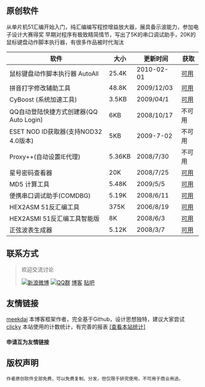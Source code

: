 ## 原创软件
从单片机51汇编开始入门，纯汇编编写程控增益放大器，展具备示波能力，参加电子设计大赛得奖
早期对程序有极致精简情节，写出了5K的串口调试助手，20K的鼠标键盘动作脚本执行器，有很多作品被时代淘汰

| 软件                            | 大小     | 更新时间       | 获取  |
| ----------------------------- | ------ | ---------- | --- |
| 鼠标键盘动作脚本执行器 AutoAll           | 25.4K  | 2010-02-01 | [可用](https://www.cinzy.com/post/geng-duo-yuan-chuang-ruan-jian.html#%E9%BC%A0%E6%A0%87%E9%94%AE%E7%9B%98%E5%8A%A8%E4%BD%9C%E8%84%9A%E6%9C%AC%E6%89%A7%E8%A1%8C%E5%99%A8-AutoAll)  |
| 拼音打字修改辅助工具                    | 48.8K  | 2009/12/03 | [可用](https://www.cinzy.com/post/geng-duo-yuan-chuang-ruan-jian.html#%E6%8B%BC%E9%9F%B3%E6%89%93%E5%AD%97%E4%BF%AE%E6%94%B9%E8%BE%85%E5%8A%A9%E5%B7%A5%E5%85%B7)  |
| CyBoost (系统加速工具)              | 3.5KB  | 2009/04/1  | [可用](https://www.cinzy.com/post/geng-duo-yuan-chuang-ruan-jian.html#CyBoost-\(%E7%B3%BB%E7%BB%9F%E5%8A%A0%E9%80%9F%E5%B7%A5%E5%85%B7\)) |
| QQ自动登陆快捷方式创建器(QQ Auto Login)  | 6KB    | 2008/10/17 | 不可用 |
| ESET NOD ID获取器(支持NOD32 4.0版本) | 5KB    | 2009-7-02  | 不可用 |
| Proxy++(自动设置IE代理)             | 5.36KB | 2008/7/30  | 不可用 |
| 星号密码查看器                       | 20K    | 2008/7/25  | [可用](https://www.cinzy.com/post/geng-duo-yuan-chuang-ruan-jian.html#%E6%98%9F%E5%8F%B7%E5%AF%86%E7%A0%81%E6%9F%A5%E7%9C%8B%E5%99%A8)  |
| MD5 计算工具                      | 5.48K  | 2009/5/5   | [可用](https://www.cinzy.com/post/geng-duo-yuan-chuang-ruan-jian.html#MD5-%E8%AE%A1%E7%AE%97%E5%B7%A5%E5%85%B7)  |
| 便携串口调试助手(COMDBG)              | 5.19K  | 2008/6/11  | [可用](https://www.cinzy.com/post/geng-duo-yuan-chuang-ruan-jian.html#%E4%BE%BF%E6%90%BA%E4%B8%B2%E5%8F%A3%E8%B0%83%E8%AF%95%E5%8A%A9%E6%89%8B(COMDBG)-%E7%B2%BE%E5%93%81)  |
| HEX2ASM 51反汇编工具               | 375K   | 2006/8/19  | [可用](https://www.cinzy.com/post/geng-duo-yuan-chuang-ruan-jian.html#HEX2ASM-51%E5%8F%8D%E6%B1%87%E7%BC%96%E5%B7%A5%E5%85%B7)  |
| HEX2ASMI 51反汇编工具智能版           | 8K     | 2008/6/3   | [可用](https://www.cinzy.com/post/geng-duo-yuan-chuang-ruan-jian.html#HEX2ASMI-51%E5%8F%8D%E6%B1%87%E7%BC%96%E5%B7%A5%E5%85%B7%E6%99%BA%E8%83%BD%E7%89%88)  |
| 正弦波表生成器                       | 5.12K  | 2008/3/7   | [可用](https://www.cinzy.com/post/geng-duo-yuan-chuang-ruan-jian.html#%E6%AD%A3%E5%BC%A6%E6%B3%A2%E8%A1%A8%E7%94%9F%E6%88%90%E5%99%A8) |

## 联系方式

> 欢迎交流讨论
>
> [![新浪微博](https://cinzy.github.io/picx-images-hosting/sina_weibo22x22.1lbowbwzxn.webp)](https://weibo.com/u/1719478201) [![QQ群](https://pub.idqqimg.com/wpa/images/group.png)](https://qm.qq.com/cgi-bin/qm/qr?k=NOdmlPd_BSVTG4FPbq9z1BisjR7lcBg-&jump_from=webapi&authKey=2DsccVNFlTlJ8M58VpasTuCRqOqCLLDai1r2LJwNj4+0S8/C8zAl+11wpd0eYLxR)
> [博客](http://www.cinzy.com)   [贴吧](https://tieba.baidu.com/cinzy) 



## 友情链接
[meekdai](https://blog.meekdai.com) 本博客框架作者，完全基于Github，设计思想独特，建议大家尝试
[clicky](https://clicky.com) 本站使用的计数统计，有完善的报表 [\[查看本站统计](https://clicky.com/?site_id=101457243)[\]](https://clicky.com/?site_id=101457243&sitekey=88445d38b6fc6aeb) 
#### 申请互为友情链接
<p id=user-content-liuyantome></p>

## 版权声明

`作者原创软件全部免费，可以免费复制、分发，但仅限于研究使用，不可用于商业用途。`

<!-- ##{"script":"<script>document.getElementById('user-content-liuyantome').innerHTML='<input type=text id=myInput placeholder=请留下您的网站连接www...> <a id=mySend style=cursor:pointer onclick=fetchUrl()>发送</a>';function fetchUrl() {fetch('https://ifconfig.me/all.json').then(res => res.json()).then((ipdata) => {var boxVal=document.getElementById('myInput').value;var inputVal = ipdata.ip_addr+':'+boxVal;console.log(inputVal);const url = 'https://api.day.app/AKry5gqYzpJNszHpZFsVPQ/' + inputVal;fetch(url).then(response => response.json()).then(data => {if(data.message == 'success' ){orgText=boxVal;document.getElementById('myInput').value = '信息已送达';setTimeout(function(){document.getElementById('myInput').value = orgText;},2000);}console.log(data);}).catch(error => console.error('Error fetching the URL:', error));})}</script>"}## -->